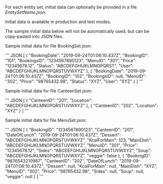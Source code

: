 For each entity set, initial data can optionally be provided in a file *EntitySetName.json*.

Initial data is available in production and test modes.

The sample initial data below will not be automatically used, but can be copy-pasted into JSON files.

Sample initial data for file BookingSet.json:

''' JSON
[
    {
        "BookingDate": "2019-09-24T01:06:10.437Z",
        "BookingID": "101",
        "BookingsID": "1234567890123",
        "MenuID": "301",
        "Price": "12345678.12",
        "Status": "ABCDEFGHIJKLMNOPQRST",
        "User": "ABCDEFGHIJKLMNOPQRSTUVWXYZ"
    },
    {
        "BookingDate": "2019-09-24T01:06:10.437Z",
        "BookingID": "102",
        "BookingsID": null,
        "MenuID": "302",
        "Price": "98765432.98",
        "Status": "XYZ",
        "User": "XYZ"
    }
]
'''

Sample initial data for file CanteenSet.json:

''' JSON
[
    {
        "CanteenID": "201",
        "Location": "ABCDEFGHIJKLMNOPQRSTUVWXYZ"
    },
    {
        "CanteenID": "202",
        "Location": "XYZ"
    }
]
'''

Sample initial data for file MenuSet.json:

''' JSON
[
    {
        "BookingID": "1234567890123",
        "CanteenID": "201",
        "DateOfLunch": "2019-09-24T01:06:10.437Z",
        "Dessert": "ABCDEFGHIJKLMNOPQRSTUVWXYZ",
        "KcalForMain": 123,
        "MainDish": "ABCDEFGHIJKLMNOPQRSTUVWXYZ",
        "MenuID": "301",
        "Price": "12345678.12",
        "Sides": "ABCDEFGHIJKLMNOPQRSTUVWXYZ",
        "Soup": "ABCDEFGHIJKLMNOPQRSTUVWXYZ",
        "veggie": false
    },
    {
        "BookingID": "9876543210987",
        "CanteenID": "202",
        "DateOfLunch": "2019-09-24T01:06:10.437Z",
        "Dessert": null,
        "KcalForMain": null,
        "MainDish": "XYZ",
        "MenuID": "302",
        "Price": "98765432.98",
        "Sides": null,
        "Soup": null,
        "veggie": null
    }
]
'''
